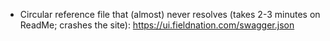  * Circular reference file that (almost) never resolves (takes 2-3 minutes on ReadMe; crashes the site): https://ui.fieldnation.com/swagger.json

